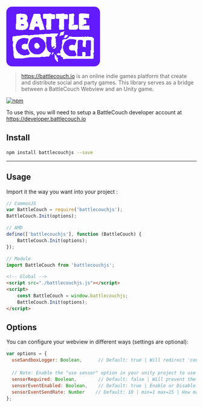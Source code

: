 ![alt tag](./assets/battlecouch_logo.png)
> https://battlecouch.io is an online indie games platform that create and distribute social and party games. This library serves as a bridge between a BattleCouch Webview and an Unity game.

[![npm](https://img.shields.io/npm/v/battlecouchjs.svg)](https://npmjs.org/package/battlecouchjs)

To use this, you will need to setup a BattleCouch developer account at
https://developer.battlecouch.io

## Install

```bash
npm install battlecouchjs --save
```

----

## Usage

Import it the way you want into your project :

```javascript
// CommonJS
var BattleCouch = require('battlecouchjs');
BattleCouch.Init(options);
```

```javascript
// AMD
define(['battlecouchjs'], function (BattleCouch) {
    BattleCouch.Init(options);
});
```

```javascript
// Module
import BattleCouch from 'battlecouchjs';
```

```html
<!-- Global -->
<script src="./battlecouchjs.js"></script>
<script>
	const BattleCouch = window.battlecouchjs;
    BattleCouch.Init(options);
</script>
```

## Options
You can configure your webview in different ways (settings are optional):

```javascript
var options = {
  useSandboxLogger: Boolean,      // Default: true | Will redirect 'console.log()', 'console.warn()' and 'console.error()' messages to the sandbox dev console
  
  // Note: Enable the "use sensor" option in your unity project to use this
  sensorRequired: Boolean,        // Default: false | Will prevent the player from playing the game if the orientation & motion sensors are not supported or not available.
  sensorEventEnabled: Boolean,    // Default: true | Enable or Disable the sensor data event on start. This can be turned On or Off later.
  sensorEventSendRate: Number    // Default: 10 | min=1 max=15 | How many times per second the sensor data will be sent.
};
```

